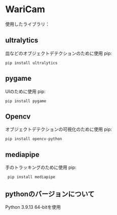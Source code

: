 # WariCam
使用したライブラリ：
## ultralytics 
皿などのオブジェクトデテクションのために使用
pip:
```
pip install ultralytics
```
## pygame
UIのために使用
pip:
```
pip install pygame
```
## Opencv
オブジェクトデテクションの可視化のために使用
 pip:
```
pip install opencv-python
```
## mediapipe
手のトラッキングのために使用
 pip:
```
 pip install mediapipe
```
## pythonのバージョンについて
Python 3.9.13 64-bitを使用
